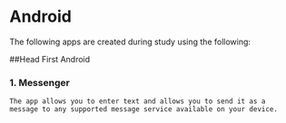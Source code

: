 # Android

The following apps are created during study using the following:

##Head First Android

### 1. Messenger
    The app allows you to enter text and allows you to send it as a message to any supported message service available on your device. 
